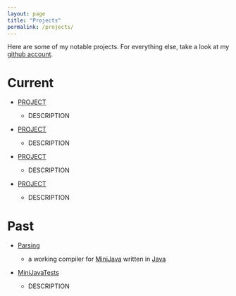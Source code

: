 ```yaml
---
layout: page
title: "Projects"
permalink: /projects/
---
```


Here are some of my notable projects. For everything else, take a look at my
[github account](https://github.com/Sdspier/).

# Current

- [PROJECT](https://LINK)
    - DESCRIPTION

- [PROJECT](https://LINK)
    - DESCRIPTION

- [PROJECT](https://LINK)
    - DESCRIPTION

- [PROJECT](https://LINK)
    - DESCRIPTION


# Past

- [Parsing](https://github.com/Sdpier/Parsing)
    - a working compiler for
      [MiniJava](http://www.cambridge.org/us/features/052182060X/) written in
      [Java](http://docs.oracle.com/javase/7/docs/technotes/guides/language/)

- [MiniJavaTests](https://github.com/Sdspier/MiniJavaTest)
    - DESCRIPTION
